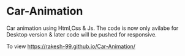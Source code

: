 # Car-Animation
Car animation using Html,Css &amp; Js. The code is now only avilabe for Desktop version &amp; later code will be pushed for responsive.

To view https://rakesh-99.github.io/Car-Animation/
